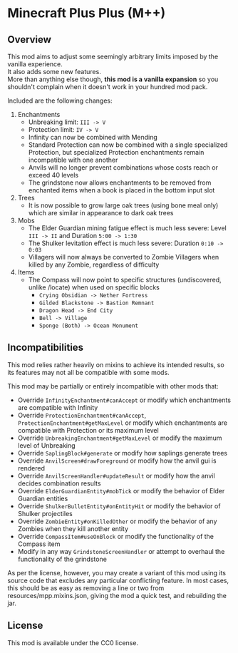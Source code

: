 # Minecraft Plus Plus (M++)

## Overview

This mod aims to adjust some seemingly arbitrary limits imposed by the vanilla experience.  
It also adds some new features.  
More than anything else though, __this mod is a vanilla expansion__ so you shouldn't complain when it doesn't work in your hundred mod pack.  

Included are the following changes:  

1. Enchantments
   + Unbreaking limit: `III -> V`
   + Protection limit: `IV -> V`
   + Infinity can now be combined with Mending
   + Standard Protection can now be combined with a single specialized Protection, but specialized Protection enchantments remain incompatible with one another
   + Anvils will no longer prevent combinations whose costs reach or exceed 40 levels
   + The grindstone now allows enchantments to be removed from enchanted items when a book is placed in the bottom input slot
2. Trees
   + It is now possible to grow large oak trees (using bone meal only) which are similar in appearance to dark oak trees
3. Mobs
   + The Elder Guardian mining fatigue effect is much less severe: Level `III -> II` and Duration `5:00 -> 1:30`
   + The Shulker levitation effect is much less severe: Duration `0:10 -> 0:03`
   + Villagers will now always be converted to Zombie Villagers when killed by any Zombie, regardless of difficulty
4. Items
   + The Compass will now point to specific structures (undiscovered, unlike /locate) when used on specific blocks
      + `Crying Obsidian -> Nether Fortress`
      + `Gilded Blackstone -> Bastion Remnant`
      + `Dragon Head -> End City`
      + `Bell -> Village`
      + `Sponge (Both) -> Ocean Monument`

## Incompatibilities

This mod relies rather heavily on mixins to achieve its intended results, so its features may not all be compatible with some mods.

This mod may be partially or entirely incompatible with other mods that:

+ Override `InfinityEnchantment#canAccept` or modify which enchantments are compatible with Infinity
+ Override `ProtectionEnchantment#canAccept`, `ProtectionEnchantment#getMaxLevel` or modify which enchantments are compatible with Protection or its maximum level
+ Override `UnbreakingEnchantment#getMaxLevel` or modify the maximum level of Unbreaking
+ Override `SaplingBlock#generate` or modify how saplings generate trees
+ Override `AnvilScreen#drawForeground` or modify how the anvil gui is rendered
+ Override `AnvilScreenHandler#updateResult` or modify how the anvil decides combination results
+ Override `ElderGuardianEntity#mobTick` or modify the behavior of Elder Guardian entities
+ Override `ShulkerBulletEntity#onEntityHit` or modify the behavior of Shulker projectiles
+ Override `ZombieEntity#onKilledOther` or modify the behavior of any Zombies when they kill another entity
+ Override `CompassItem#useOnBlock` or modify the functionality of the Compass item
+ Modify in any way `GrindstoneScreenHandler` or attempt to overhaul the functionality of the grindstone

As per the license, however, you may create a variant of this mod using its source code that excludes any particular conflicting feature.
In most cases, this should be as easy as removing a line or two from resources/mpp.mixins.json, giving the mod a quick test, and rebuilding the jar.

## License

This mod is available under the CC0 license.
